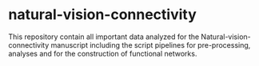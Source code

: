 # natural-vision-connectivity
This repository contain all important data analyzed for the Natural-vision-connectivity manuscript including the script pipelines for pre-processing, analyses and for the construction of functional networks. 
